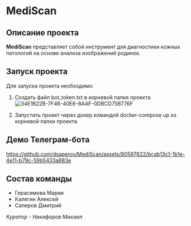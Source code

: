 # MediScan

## Описание проекта
**MediScan** представляет собой инструмент для диагностики кожных патологий на основе анализа изображений родинок.

## Запуск проекта
Для запуска проекта необходимо:
1. Создать файл bot_token.txt в корневой папке проекта
   ![34E1B22B-7F46-40E6-8AAF-0DBCD75B776F](https://github.com/dsaperov/MediScan/assets/80597622/6d8986e2-de10-4bdc-b27e-6cd981819742)

2. Запустить проект через докер командой docker-compose up из корневой папки проекта

## Демо Телеграм-бота
https://github.com/dsaperov/MediScan/assets/80597622/bcab13c1-1b1e-4e11-b79c-59b5433a883e



## Состав команды
- Герасимова Мария
- Калягин Алексей
- Саперов Дмитрий

*Куратор - Никифоров Михаил*
